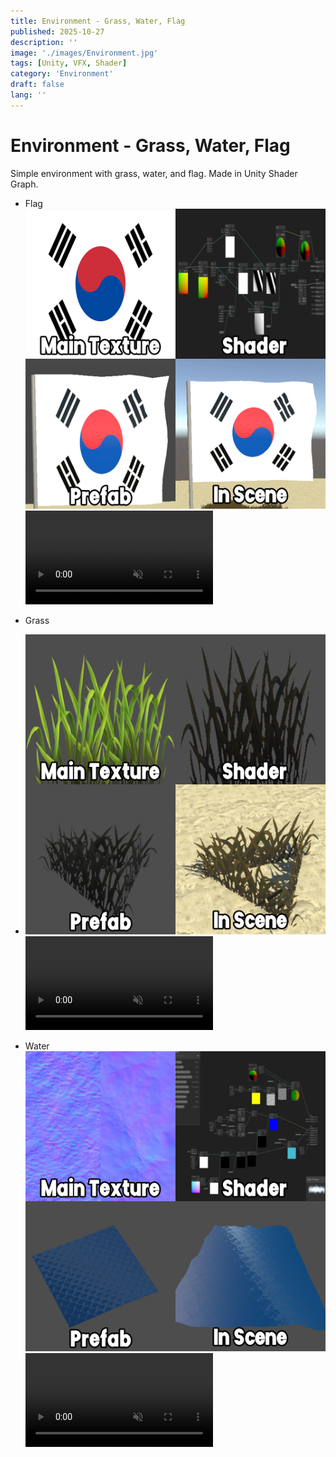 ```yaml
---
title: Environment - Grass, Water, Flag
published: 2025-10-27
description: ''
image: './images/Environment.jpg'
tags: [Unity, VFX, Shader]
category: 'Environment'
draft: false 
lang: ''
---
```

# Environment - Grass, Water, Flag
Simple environment with grass, water, and flag.
Made in Unity Shader Graph.

- Flag
  ![](./images/Flag.png)
<video controls loop = "" muted ="" autoplay = ""><source src ="https://github.com/kingJ0/kingJ0.github.io/raw/refs/heads/main/src/content/posts/video/Environment1.mp4"></video>

- Grass
- ![](./images/grass.png)
<video controls loop = "" muted ="" autoplay = ""><source src ="https://github.com/kingJ0/kingJ0.github.io/raw/refs/heads/main/src/content/posts/video/Environment2.mp4"></video>

- Water
![](./images/Water.png)
<video controls loop = "" muted ="" autoplay = ""><source src ="https://github.com/kingJ0/kingJ0.github.io/raw/refs/heads/main/src/content/posts/video/Environment4.mp4"></video>


